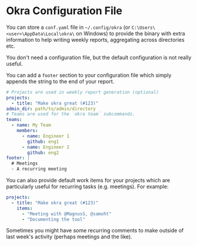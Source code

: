 # Okra Configuration File

You can store a `conf.yaml` file in `~/.config/okra` (or `C:\Users\<user>\AppData\Local\okra\` on Windows) to provide the binary with extra information to help writing weekly reports, aggregating across directories etc.

You don't need a configuration file, but the default configuration is not really useful.

You can add a `footer` section to your configuration file which simply appends the string to the end of your report. 

```yaml
# Projects are used in weekly report generation (optional)
projects:
  - title: "Make okra great (#123)"
admin_dir: path/to/admin/directory
# Teams are used for the `okra team` subcommands.
teams:
  - name: My Team
    members:
      - name: Engineer 1
        github: eng1
      - name: Engineer 2
        github: eng2
footer: |
  # Meetings
  - A recurring meeting
```

You can also provide default work items for your projects which are particularly useful for recurring tasks (e.g. meetings). For example: 

```yaml
projects:
  - title: "Make okra great (#123)"
    items: 
      - "Meeting with @MagnusS, @samoht"
      - "Documenting the tool"
```

Sometimes you might have some recurring comments to make outside of last week's activity (perhaps meetings and the like). 
